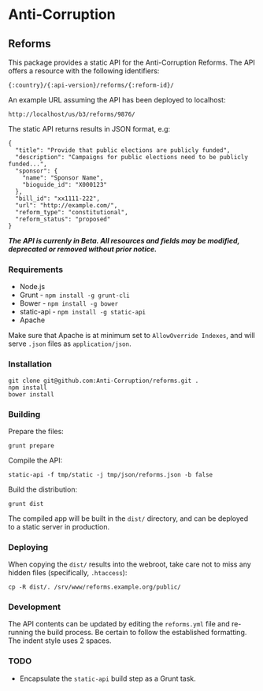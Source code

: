 # Anti-Corruption

## Reforms

This package provides a static API for the Anti-Corruption Reforms. The API
offers a resource with the following identifiers:

    {:country}/{:api-version}/reforms/{:reform-id}/

An example URL assuming the API has been deployed to localhost:

    http://localhost/us/b3/reforms/9876/

The static API returns results in JSON format, e.g:

    {
      "title": "Provide that public elections are publicly funded",
      "description": "Campaigns for public elections need to be publicly funded...",
      "sponsor": {
        "name": "Sponsor Name",
        "bioguide_id": "X000123"
      },
      "bill_id": "xx1111-222",
      "url": "http://example.com/",
      "reform_type": "constitutional",
      "reform_status": "proposed"
    }

***The API is currenly in Beta. All resources and fields may be modified,
deprecated or removed without prior notice.***

### Requirements

* Node.js
* Grunt - `npm install -g grunt-cli`
* Bower - `npm install -g bower`
* static-api - `npm install -g static-api`
* Apache

Make sure that Apache is at minimum set to `AllowOverride Indexes`, and will
serve `.json` files as `application/json`.

### Installation

    git clone git@github.com:Anti-Corruption/reforms.git .
    npm install
    bower install

### Building

Prepare the files:

    grunt prepare

Compile the API:

    static-api -f tmp/static -j tmp/json/reforms.json -b false

Build the distribution:

    grunt dist

The compiled app will be built in the `dist/` directory, and can be deployed to
a static server in production.

### Deploying

When copying the `dist/` results into the webroot, take care not to miss any
hidden files (specifically, `.htaccess`):

    cp -R dist/. /srv/www/reforms.example.org/public/

### Development

The API contents can be updated by editing the `reforms.yml` file and re-running
the build process. Be certain to follow the established formatting. The indent
style uses 2 spaces.

### TODO

* Encapsulate the `static-api` build step as a Grunt task.
